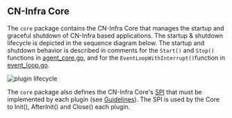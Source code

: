 ## CN-Infra Core

The `core` package contains the CN-Infra Core that manages the startup
and graceful shutdown of CN-Infra based applications. The startup & 
shutdown lifecycle is depicted in the sequence diagram below. The startup
and shutdown behavior is described in comments for the `Start()` and 
`Stop()` functions in [agent_core.go](agent_core.go), and for the 
`EventLoopWithInterrupt()`function in [event_loop.go](event_loop.go).

![plugin lifecycle](../docs/imgs/plugin_lifecycle.png)

The `core` package also defines the CN-Infra Core's [SPI](plugin_spi.go)
that must be implemented by each plugin (see [Guidelines](../docs/guidelines/PLUGIN_LIFECYCLE.md)). 
The SPI is used by the Core to Init(), AfterInit() and Close() each plugin. 
 




